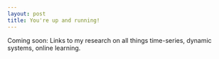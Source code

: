 ```yaml
---
layout: post
title: You're up and running!
---
```


Coming soon: 
Links to my research on all things time-series, dynamic systems, online learning. 


